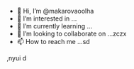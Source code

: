- 👋 Hi, I’m @makarovaoolha
- 👀 I’m interested in ...
- 🌱 I’m currently learning ...
- 💞️ I’m looking to collaborate on ...zczx
- 📫 How to reach me ...sd

<!---
makarovaoolha/makarovaoolha is a ✨ special ✨ repository because its `README.md` (this file) appears on your GitHub profile.
You can click the Preview link to take a look at your changes.
--->
,nyui
d
